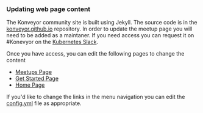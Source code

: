 
### Updating web page content

The Konveyor community site is built using Jekyll. The source code is in the [konveyor.github.io](https://github.com/konveyor/konveyor.github.io) repository. In order to update the meetup page you will need to be added as a  maintaner. If you need access you can request it on #Konevyor on the [Kubernetes Slack](http://slack.k8s.io). 

Once you have access, you can edit the following pages to change the content

 * [Meetups Page](https://github.com/konveyor/konveyor.github.io/blob/master/meetups.md)
 * [Get Started Page](https://github.com/konveyor/konveyor.github.io/blob/master/getstarted.md)
 * [Home Page](https://github.com/konveyor/konveyor.github.io/blob/master/index.md)
 
 If you'd like to change the links in the menu navigation you can edit the [config.yml](https://github.com/konveyor/konveyor.github.io/blob/master/_config.yml) file as appropriate.
